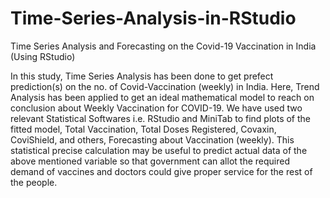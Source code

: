 # Time-Series-Analysis-in-RStudio
Time  Series  Analysis and Forecasting on  the  Covid-19 Vaccination in  India (Using RStudio) 

  In  this  study,  Time  Series  Analysis  has  been  done  to  get  prefect  prediction(s)  on the  no.  of  Covid-Vaccination  (weekly)  in  India.  Here,  Trend  Analysis  has  been  applied  to  get  an ideal  mathematical  model  to  reach  on  conclusion  about  Weekly  Vaccination  for  COVID-19.  We have  used  two  relevant  Statistical  Softwares  i.e.  RStudio  and  MiniTab  to  find  plots  of  the  fitted model,  Total  Vaccination,  Total  Doses  Registered,  Covaxin,  CoviShield,  and  others,  Forecasting about  Vaccination  (weekly).  This  statistical  precise  calculation  may  be  useful  to  predict  actual data  of  the  above  mentioned  variable  so  that  government  can  allot  the  required  demand  of vaccines  and  doctors  could  give  proper  service  for  the  rest  of  the  people.

